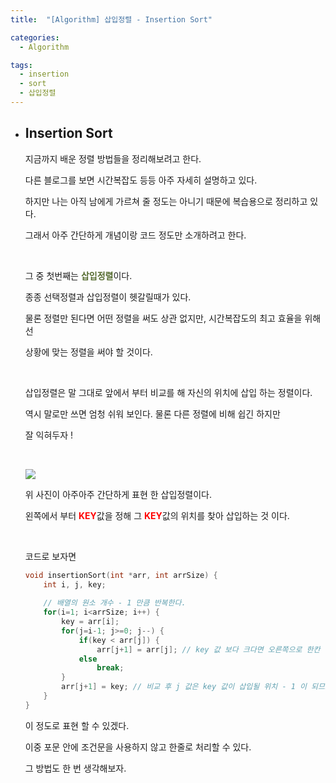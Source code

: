```yaml
---
title:  "[Algorithm] 삽입정렬 - Insertion Sort"

categories:
  - Algorithm

tags:
  - insertion
  - sort
  - 삽입정렬
---
```


- ## Insertion Sort

  지금까지 배운 정렬 방법들을 정리해보려고 한다.

  다른 블로그를 보면 시간복잡도 등등 아주 자세히 설명하고 있다.

  하지만 나는 아직 남에게 가르쳐 줄 정도는 아니기 때문에 복습용으로 정리하고 있다.

  그래서 아주 간단하게 개념이랑 코드 정도만 소개하려고 한다.

  <br>

  그 중 첫번째는 <span style="color:darkolivegreen">**삽입정렬**</span>이다.

  종종 선택정렬과 삽입정렬이 헷갈릴때가 있다.

  물론 정렬만 된다면 어떤 정렬을 써도 상관 없지만, 시간복잡도의 최고 효율을 위해선

  상황에 맞는 정렬을 써야 할 것이다.
  
  <br>
  
  삽입정렬은 말 그대로 앞에서 부터 비교를 해 자신의 위치에 삽입 하는 정렬이다.
  
  역시 말로만 쓰면 엄청 쉬워 보인다. 물론 다른 정렬에 비해 쉽긴 하지만
  
  잘 익혀두자 !
  
  <br>
  
  ![](https://nam-ki-bok.github.io/assets/images/algorithm/insertion.png)
  
  위 사진이 아주아주 간단하게 표현 한 삽입정렬이다.
  
  왼쪽에서 부터 <span style="color:red">**KEY**</span>값을 정해 그 <span style="color:red">**KEY**</span>값의 위치를 찾아 삽입하는 것 이다.
  
  <br>
  
  코드로 보자면
  
  ```c
  void insertionSort(int *arr, int arrSize) {
      int i, j, key;
      
      // 배열의 원소 개수 - 1 만큼 반복한다.
      for(i=1; i<arrSize; i++) {
          key = arr[i];
          for(j=i-1; j>=0; j--) {
              if(key < arr[j]) {
                  arr[j+1] = arr[j]; // key 값 보다 크다면 오른쪽으로 한칸 이동
              else
                  break;
          }
          arr[j+1] = key; // 비교 후 j 값은 key 값이 삽입될 위치 - 1 이 되므로
      }
  }
  ```
  
  이 정도로 표현 할 수 있겠다.
  
  이중 포문 안에 조건문을 사용하지 않고 한줄로 처리할 수 있다.
  
  그 방법도 한 번 생각해보자.
  
  

